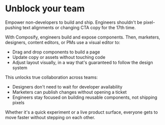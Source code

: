 # Unblock your team

Empower non-developers to build and ship. Engineers shouldn't be pixel-pushing text alignments or changing CTA copy for the 17th time.

With Composify, engineers build and expose components. Then, marketers, designers, content editors, or PMs use a visual editor to:

- Drag and drop components to build a page
- Update copy or assets without touching code
- Adjust layout visually, in a way that's guaranteed to follow the design system

This unlocks true collaboration across teams:

- Designers don't need to wait for developer availability
- Marketers can publish changes without opening a ticket
- Engineers stay focused on building reusable components, not shipping pixels

Whether it's a quick experiment or a live product surface, everyone gets to move faster without stepping on each other.

